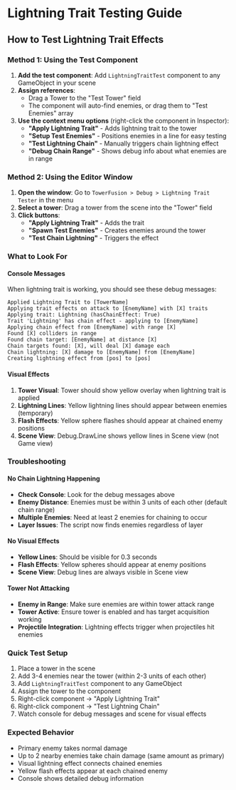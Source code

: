 # Lightning Trait Testing Guide

## How to Test Lightning Trait Effects

### Method 1: Using the Test Component
1. **Add the test component**: Add `LightningTraitTest` component to any GameObject in your scene
2. **Assign references**: 
   - Drag a Tower to the "Test Tower" field
   - The component will auto-find enemies, or drag them to "Test Enemies" array
3. **Use the context menu options** (right-click the component in Inspector):
   - **"Apply Lightning Trait"** - Adds lightning trait to the tower
   - **"Setup Test Enemies"** - Positions enemies in a line for easy testing
   - **"Test Lightning Chain"** - Manually triggers chain lightning effect
   - **"Debug Chain Range"** - Shows debug info about what enemies are in range

### Method 2: Using the Editor Window
1. **Open the window**: Go to `TowerFusion > Debug > Lightning Trait Tester` in the menu
2. **Select a tower**: Drag a tower from the scene into the "Tower" field
3. **Click buttons**:
   - **"Apply Lightning Trait"** - Adds the trait
   - **"Spawn Test Enemies"** - Creates enemies around the tower
   - **"Test Chain Lightning"** - Triggers the effect

### What to Look For

#### Console Messages
When lightning trait is working, you should see these debug messages:
```
Applied Lightning Trait to [TowerName]
Applying trait effects on attack to [EnemyName] with [X] traits
Applying trait: Lightning (hasChainEffect: True)
Trait 'Lightning' has chain effect - applying to [EnemyName]
Applying chain effect from [EnemyName] with range [X]
Found [X] colliders in range
Found chain target: [EnemyName] at distance [X]
Chain targets found: [X], will deal [X] damage each
Chain lightning: [X] damage to [EnemyName] from [EnemyName]
Creating lightning effect from [pos] to [pos]
```

#### Visual Effects
1. **Tower Visual**: Tower should show yellow overlay when lightning trait is applied
2. **Lightning Lines**: Yellow lightning lines should appear between enemies (temporary)
3. **Flash Effects**: Yellow sphere flashes should appear at chained enemy positions
4. **Scene View**: Debug.DrawLine shows yellow lines in Scene view (not Game view)

### Troubleshooting

#### No Chain Lightning Happening
- **Check Console**: Look for the debug messages above
- **Enemy Distance**: Enemies must be within 3 units of each other (default chain range)
- **Multiple Enemies**: Need at least 2 enemies for chaining to occur
- **Layer Issues**: The script now finds enemies regardless of layer

#### No Visual Effects
- **Yellow Lines**: Should be visible for 0.3 seconds
- **Flash Effects**: Yellow spheres should appear at enemy positions
- **Scene View**: Debug lines are always visible in Scene view

#### Tower Not Attacking
- **Enemy in Range**: Make sure enemies are within tower attack range
- **Tower Active**: Ensure tower is enabled and has target acquisition working
- **Projectile Integration**: Lightning effects trigger when projectiles hit enemies

### Quick Test Setup
1. Place a tower in the scene
2. Add 3-4 enemies near the tower (within 2-3 units of each other)
3. Add `LightningTraitTest` component to any GameObject
4. Assign the tower to the component
5. Right-click component → "Apply Lightning Trait"
6. Right-click component → "Test Lightning Chain"
7. Watch console for debug messages and scene for visual effects

### Expected Behavior
- Primary enemy takes normal damage
- Up to 2 nearby enemies take chain damage (same amount as primary)
- Visual lightning effect connects chained enemies
- Yellow flash effects appear at each chained enemy
- Console shows detailed debug information